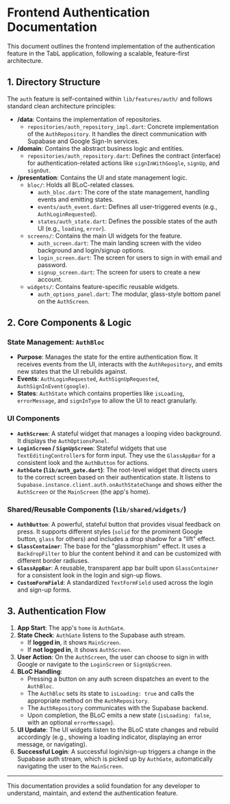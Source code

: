 # Frontend Authentication Documentation

This document outlines the frontend implementation of the authentication feature in the TabL application, following a scalable, feature-first architecture.

## 1. Directory Structure

The `auth` feature is self-contained within `lib/features/auth/` and follows standard clean architecture principles:

-   **/data**: Contains the implementation of repositories.
    -   `repositories/auth_repository_impl.dart`: Concrete implementation of the `AuthRepository`. It handles the direct communication with Supabase and Google Sign-In services.
-   **/domain**: Contains the abstract business logic and entities.
    -   `repositories/auth_repository.dart`: Defines the contract (interface) for authentication-related actions like `signInWithGoogle`, `signUp`, and `signOut`.
-   **/presentation**: Contains the UI and state management logic.
    -   `bloc/`: Holds all BLoC-related classes.
        -   `auth_bloc.dart`: The core of the state management, handling events and emitting states.
        -   `events/auth_event.dart`: Defines all user-triggered events (e.g., `AuthLoginRequested`).
        -   `states/auth_state.dart`: Defines the possible states of the auth UI (e.g., `loading`, `error`).
    -   `screens/`: Contains the main UI widgets for the feature.
        -   `auth_screen.dart`: The main landing screen with the video background and login/signup options.
        -   `login_screen.dart`: The screen for users to sign in with email and password.
        -   `signup_screen.dart`: The screen for users to create a new account.
    -   `widgets/`: Contains feature-specific reusable widgets.
        -   `auth_options_panel.dart`: The modular, glass-style bottom panel on the `AuthScreen`.

## 2. Core Components & Logic

### State Management: `AuthBloc`

-   **Purpose**: Manages the state for the entire authentication flow. It receives events from the UI, interacts with the `AuthRepository`, and emits new states that the UI rebuilds against.
-   **Events**: `AuthLoginRequested`, `AuthSignUpRequested`, `AuthSignInEvent(google)`.
-   **States**: `AuthState` which contains properties like `isLoading`, `errorMessage`, and `signInType` to allow the UI to react granularly.

### UI Components

-   **`AuthScreen`**: A stateful widget that manages a looping video background. It displays the `AuthOptionsPanel`.
-   **`LoginScreen` / `SignUpScreen`**: Stateful widgets that use `TextEditingController`s for form input. They use the `GlassAppBar` for a consistent look and the `AuthButton` for actions.
-   **`AuthGate` (`lib/auth_gate.dart`)**: The root-level widget that directs users to the correct screen based on their authentication state. It listens to `Supabase.instance.client.auth.onAuthStateChange` and shows either the `AuthScreen` or the `MainScreen` (the app's home).

### Shared/Reusable Components (`lib/shared/widgets/`)

-   **`AuthButton`**: A powerful, stateful button that provides visual feedback on press. It supports different styles (`solid` for the prominent Google button, `glass` for others) and includes a drop shadow for a "lift" effect.
-   **`GlassContainer`**: The base for the "glassmorphism" effect. It uses a `BackdropFilter` to blur the content behind it and can be customized with different border radiuses.
-   **`GlassAppBar`**: A reusable, transparent app bar built upon `GlassContainer` for a consistent look in the login and sign-up flows.
-   **`CustomFormField`**: A standardized `TextFormField` used across the login and sign-up forms.

## 3. Authentication Flow

1.  **App Start**: The app's `home` is `AuthGate`.
2.  **State Check**: `AuthGate` listens to the Supabase auth stream.
    -   If **logged in**, it shows `MainScreen`.
    -   If **not logged in**, it shows `AuthScreen`.
3.  **User Action**: On the `AuthScreen`, the user can choose to sign in with Google or navigate to the `LoginScreen` or `SignUpScreen`.
4.  **BLoC Handling**:
    -   Pressing a button on any auth screen dispatches an event to the `AuthBloc`.
    -   The `AuthBloc` sets its state to `isLoading: true` and calls the appropriate method on the `AuthRepository`.
    -   The `AuthRepository` communicates with the Supabase backend.
    -   Upon completion, the BLoC emits a new state (`isLoading: false`, with an optional `errorMessage`).
5.  **UI Update**: The UI widgets listen to the BLoC state changes and rebuild accordingly (e.g., showing a loading indicator, displaying an error message, or navigating).
6.  **Successful Login**: A successful login/sign-up triggers a change in the Supabase auth stream, which is picked up by `AuthGate`, automatically navigating the user to the `MainScreen`.

---
This documentation provides a solid foundation for any developer to understand, maintain, and extend the authentication feature.
